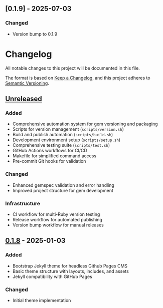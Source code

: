 ## [0.1.9] - 2025-07-03

### Changed
- Version bump to 0.1.9

# Changelog

All notable changes to this project will be documented in this file.

The format is based on [Keep a Changelog](https://keepachangelog.com/en/1.0.0/),
and this project adheres to [Semantic Versioning](https://semver.org/spec/v2.0.0.html).

## [Unreleased]

### Added
- Comprehensive automation system for gem versioning and packaging
- Scripts for version management (`scripts/version.sh`)
- Build and publish automation (`scripts/build.sh`)
- Development environment setup (`scripts/setup.sh`)
- Comprehensive testing suite (`scripts/test.sh`)
- GitHub Actions workflows for CI/CD
- Makefile for simplified command access
- Pre-commit Git hooks for validation

### Changed
- Enhanced gemspec validation and error handling
- Improved project structure for gem development

### Infrastructure
- CI workflow for multi-Ruby version testing
- Release workflow for automated publishing
- Version bump workflow for manual releases

## [0.1.8] - 2025-01-03

### Added
- Bootstrap Jekyll theme for headless Github Pages CMS
- Basic theme structure with layouts, includes, and assets
- Jekyll compatibility with GitHub Pages

### Changed
- Initial theme implementation

[Unreleased]: https://github.com/bamr87/zer0-mistakes/compare/v0.1.8...HEAD
[0.1.8]: https://github.com/bamr87/zer0-mistakes/releases/tag/v0.1.8
